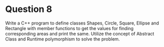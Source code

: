 Question 8
==========

Write a C++ program to define classes Shapes, Circle, Square, Ellipse and
Rectangle with member functions to get the values for finding corresponding
areas and print the same. Utilize the concept of Abstract Class and Runtime
polymorphism to solve the problem.